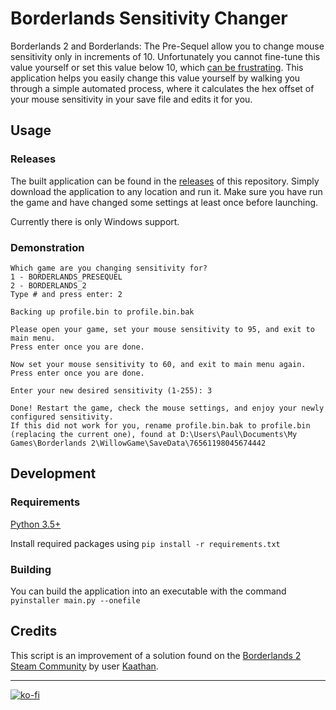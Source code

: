 # Borderlands Sensitivity Changer

Borderlands 2 and Borderlands: The Pre-Sequel allow you to change mouse sensitivity only in increments of 10. Unfortunately you cannot fine-tune this value yourself or set this value below 10, which [can be frustrating](https://www.google.com/search?q=borderlands+2+sensitivity+too+high). This application helps you easily change this value yourself by walking you through a simple automated process, where it calculates the hex offset of your mouse sensitivity in your save file and edits it for you.

## Usage

### Releases

The built application can be found in the [releases](https://github.com/biggestcookie/borderlands-sensitivity-changer/releases) of this repository. Simply download the application to any location and run it. Make sure you have run the game and have changed some settings at least once before launching.

Currently there is only Windows support.

### Demonstration

```
Which game are you changing sensitivity for?
1 - BORDERLANDS_PRESEQUEL
2 - BORDERLANDS_2
Type # and press enter: 2

Backing up profile.bin to profile.bin.bak

Please open your game, set your mouse sensitivity to 95, and exit to main menu.
Press enter once you are done.

Now set your mouse sensitivity to 60, and exit to main menu again.
Press enter once you are done.

Enter your new desired sensitivity (1-255): 3

Done! Restart the game, check the mouse settings, and enjoy your newly configured sensitivity.
If this did not work for you, rename profile.bin.bak to profile.bin (replacing the current one), found at D:\Users\Paul\Documents\My Games\Borderlands 2\WillowGame\SaveData\76561198045674442
```

## Development

### Requirements

[Python 3.5+](https://www.python.org/downloads/)

Install required packages using `pip install -r requirements.txt`

### Building

You can build the application into an executable with the command `pyinstaller main.py --onefile`

## Credits

This script is an improvement of a solution found on the [Borderlands 2 Steam Community](https://steamcommunity.com/app/49520/discussions/0/882960797527726404/) by user [Kaathan](https://steamcommunity.com/id/Kaathan).

---

[![ko-fi](https://www.ko-fi.com/img/githubbutton_sm.svg)](https://ko-fi.com/W7W71USFG)
